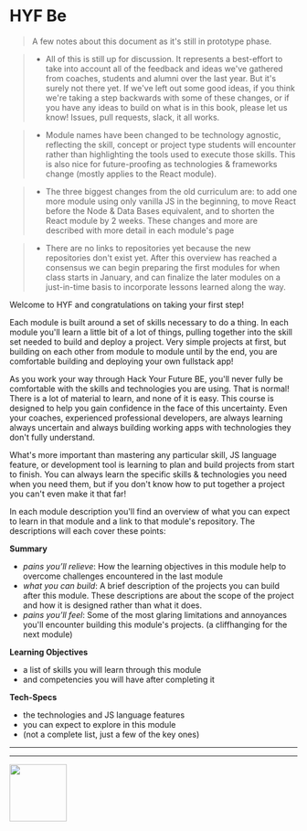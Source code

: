 # HYF Be

> A few notes about this document as it's still in prototype phase.

> * All of this is still up for discussion.  It represents a best-effort to take into account all of the feedback and ideas we've gathered from coaches, students and alumni over the last year. But it's surely not there yet.  If we've left out some good ideas, if you think we're taking a step backwards with some of these changes, or if you have any ideas to build on what is in this book, please let us know!  Issues, pull requests, slack, it all works.

> * Module names have been changed to be technology agnostic, reflecting the skill, concept or project type students will encounter rather than highlighting the tools used to execute those skills. This is also nice for future-proofing as technologies & frameworks change (mostly applies to the React module).

> * The three biggest changes from the old curriculum are: to add one more module using only vanilla JS in the beginning, to move React before the Node & Data Bases equivalent, and to shorten the React module by 2 weeks.  These changes and more are described with more detail in each module's page

> * There are no links to repositories yet because the new repositories don't exist yet.  After this overview has reached a consensus we can begin preparing the first modules for when class starts in January, and can finalize the later modules on a just-in-time basis to incorporate lessons learned along the way.



Welcome to HYF and congratulations on taking your first step!

Each module is built around a set of skills necessary to do a thing. In each module you'll learn a little bit of a lot of things, pulling together into the skill set needed to build and deploy a project.  Very simple projects at first, but building on each other from module to module until by the end, you are comfortable building and deploying your own fullstack app!

As you work your way through Hack Your Future BE, you'll never fully be comfortable with the skills and technologies you are using.  That is normal!  There is a lot of material to learn, and none of it is easy.  This course is designed to help you gain confidence in the face of this uncertainty.   Even your coaches, experienced professional developers, are always learning always uncertain and always building working apps with technologies they don't fully understand.

What's more important than mastering any particular skill, JS language feature, or development tool is learning to plan and build projects from start to finish.  You can always learn the specific skills & technologies you need when you need them, but if you don't know how to put together a project you can't even make it that far!

In each module description you'll find an overview of what you can expect to learn in that module and a link to that module's repository.  The descriptions will each cover these points:

__Summary__
* _pains you’ll relieve_: How the learning objectives in this module help to overcome challenges encountered in the last module
* _what you can build_: A brief description of the projects you can build after this module. These descriptions are about the scope of the project and how it is designed rather than what it does.
* _pains you’ll feel_: Some of the most glaring limitations and annoyances you'll encounter building this module's projects. (a cliffhanging for the next module)

__Learning Objectives__
* a list of skills you will learn through this module
* and competencies you will have after completing it

__Tech-Specs__
* the technologies and JS language features
* you can expect to explore in this module
* (not a complete list, just a few of the key ones)


<hr>
<hr>
<a href="https://hackyourfuture.be" target="_blank"><img
    src="https://user-images.githubusercontent.com/18554853/63941625-4c7c3d00-ca6c-11e9-9a76-8d5e3632fe70.jpg"
    width="100" height="100"></a>
